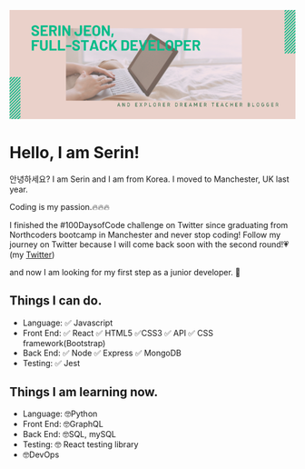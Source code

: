 [![Header](./img/serin-cover.png)](https://serin-jeon.herokuapp.com/)

<!--START_SECTION:waka-->
<!--END_SECTION:waka-->

# Hello, I am Serin!

안녕하세요? I am Serin and I am from Korea.
I moved to Manchester, UK last year.

Coding is my passion.🔥🔥🔥

I finished the #100DaysofCode challenge on Twitter since graduating from Northcoders bootcamp in Manchester and never stop coding! Follow my journey on Twitter because I will come back soon with the second round!💗 (my [Twitter](https://twitter.com/SerinJeon))

and now I am looking for my first step as a junior developer. 💫

## Things I can do.

- Language: ✅ Javascript
- Front End: ✅ React ✅ HTML5 ✅CSS3 ✅ API ✅ CSS framework(Bootstrap)
- Back End: ✅ Node ✅ Express ✅ MongoDB
- Testing: ✅ Jest

## Things I am learning now.

- Language: 🤓Python
- Front End: 🤓GraphQL
- Back End: 🤓SQL, mySQL
- Testing: 🤓 React testing library
- 🤓DevOps
